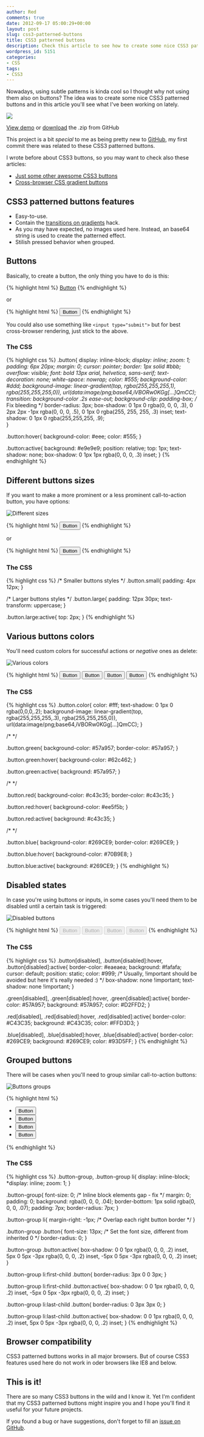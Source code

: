```yaml
---
author: Red
comments: true
date: 2012-09-17 05:00:29+00:00
layout: post
slug: css3-patterned-buttons
title: CSS3 patterned buttons
description: Check this article to see how to create some nice CSS3 patterned buttons.
wordpress_id: 5151
categories:
- CSS
tags:
- CSS3
---
```


Nowadays, using subtle patterns is kinda cool so I thought why not using them also on buttons? The idea was to create some nice CSS3 patterned buttons and in this article you'll see what I've been working on lately.

![](http://www.red-team-design.com/wp-content/uploads/2012/09/css3-patterned-buttons.png)

<!-- more -->

[View demo](http://www.red-team-design.com/wp-content/uploads/2012/09/css3-patterned-buttons-demo.html)
or [download](https://github.com/catalinred/css3-patterned-buttons) the .zip from GitHub

This project is a bit _special_ to me as being pretty new to [GitHub](https://github.com/catalinred), my first commit there was related to these CSS3 patterned buttons.

I wrote before about CSS3 buttons, so you may want to check also these articles:
	
  * [Just some other awesome CSS3 buttons](http://www.red-team-design.com/just-another-awesome-css3-buttons)	
  * [Cross-browser CSS gradient buttons](http://www.red-team-design.com/cross-browser-css-gradient-buttons)

## CSS3 patterned buttons features
	
  * Easy-to-use.	
  * Contain the [transitions on gradients](http://www.red-team-design.com/faking-transitions-on-gradients) hack.	
  * As you may have expected, no images used here. Instead, an base64 string is used to create the patterned effect.	
  * Stilish pressed behavior when grouped.

## Buttons

Basically, to create a button, the only thing you have to do is this:
    
{% highlight html %}
<a href="" class="button">Button</a>
{% endhighlight %}

or

{% highlight html %}
<button class="button">Button</button>
{% endhighlight %}

You could also use something like `<input type="submit">` but for best cross-browser rendering, just stick to the above.

### The CSS

{% highlight css %}
.button{
  display: inline-block;
  *display: inline;
  zoom: 1;
  padding: 6px 20px;
  margin: 0;
  cursor: pointer;
  border: 1px solid #bbb;
  overflow: visible;
  font: bold 13px arial, helvetica, sans-serif;
  text-decoration: none;
  white-space: nowrap;
  color: #555;
  background-color: #ddd;
  background-image: linear-gradient(top, rgba(255,255,255,1),
                                         rgba(255,255,255,0)),
                    url(data:image/png;base64,iVBORw0KGg[...]QmCC); 
  transition: background-color .2s ease-out;
  background-clip: padding-box; /* Fix bleeding */
  border-radius: 3px;
  box-shadow: 0 1px 0 rgba(0, 0, 0, .3),
              0 2px 2px -1px rgba(0, 0, 0, .5),
              0 1px 0 rgba(255, 255, 255, .3) inset;
  text-shadow: 0 1px 0 rgba(255,255,255, .9);  
}

.button:hover{
  background-color: #eee;
  color: #555;
}

.button:active{
  background: #e9e9e9;
  position: relative;
  top: 1px;
  text-shadow: none;
  box-shadow: 0 1px 1px rgba(0, 0, 0, .3) inset;
}
{% endhighlight %}


## Different buttons sizes

If you want to make a more prominent or a less prominent call-to-action button, you have options:

![Different sizes](http://www.red-team-design.com/wp-content/uploads/2012/09/css3-patterned-buttons-different-sizes.png)

{% highlight html %}
<button class="small button">Button</button>
{% endhighlight %}

or

{% highlight html %}
<button class="large button">Button</button>
{% endhighlight %}


### The CSS

{% highlight css %}
/* Smaller buttons styles */
.button.small{
  padding: 4px 12px;
}

/* Larger buttons styles */
.button.large{
  padding: 12px 30px;
  text-transform: uppercase;
}

.button.large:active{
  top: 2px;
}
{% endhighlight %}

## Various buttons colors

You'll need custom colors for successful actions or _negative_ ones as delete:

![Various colors](http://www.red-team-design.com/wp-content/uploads/2012/09/css3-patterned-buttons-colored.png)

{% highlight html %}
<button class="button">Button</button>
<button class="color red button">Button</button>
<button class="color green button">Button</button>
<button class="color blue button">Button</button>
{% endhighlight %}

### The CSS
    
{% highlight css %}
.button.color{
  color: #fff;
  text-shadow: 0 1px 0 rgba(0,0,0,.2);
  background-image: linear-gradient(top, rgba(255,255,255,.3), 
             rgba(255,255,255,0)),
                    url(data:image/png;base64,iVBORw0KGg[...]QmCC);
}

/* */

.button.green{
  background-color: #57a957;
  border-color: #57a957;
}

.button.green:hover{
  background-color: #62c462;
}

.button.green:active{
  background: #57a957;
}

/* */

.button.red{
  background-color: #c43c35;
  border-color: #c43c35;
}

.button.red:hover{
  background-color: #ee5f5b;
}

.button.red:active{
  background: #c43c35;
}

/* */

.button.blue{
  background-color: #269CE9;
  border-color: #269CE9;
}

.button.blue:hover{
  background-color: #70B9E8;
}

.button.blue:active{
  background: #269CE9;
}
{% endhighlight %}

## Disabled states

In case you're using buttons or inputs, in some cases you'll need them to be disabled until a certain task is triggered:

![Disabled buttons](http://www.red-team-design.com/wp-content/uploads/2012/09/css3-patterned-buttons-disabled.png)


{% highlight html %}
<button class="button" disabled>Button</button>
<button class="color red button" disabled>Button</button>
<button class="color green button" disabled>Button</button>
<button class="color blue button" disabled>Button</button>
{% endhighlight %}

### The CSS

{% highlight css %}
.button[disabled], .button[disabled]:hover, .button[disabled]:active{
  border-color: #eaeaea;
  background: #fafafa;
  cursor: default;
  position: static;
  color: #999;
  /* Usually, !important should be avoided but here it's really needed :) */
  box-shadow: none !important;
  text-shadow: none !important;
}

.green[disabled], .green[disabled]:hover, .green[disabled]:active{
  border-color: #57A957;
  background: #57A957;
  color: #D2FFD2;
}

.red[disabled], .red[disabled]:hover, .red[disabled]:active{
  border-color: #C43C35;
  background: #C43C35;
  color: #FFD3D3;
}

.blue[disabled], .blue[disabled]:hover, .blue[disabled]:active{
  border-color: #269CE9;
  background: #269CE9;
  color: #93D5FF;
}
{% endhighlight %}

## Grouped buttons

There will be cases when you'll need to group similar call-to-action buttons:

![Buttons groups](http://www.red-team-design.com/wp-content/uploads/2012/09/css3-patterned-buttons-group.png)


{% highlight html %}
<ul class="button-group">
  <li><button class="button">Button</button></li>
  <li><button class="button">Button</button></li>
  <li><button class="button">Button</button></li>
  <li><button class="button">Button</button></li>
</ul>
{% endhighlight %}

### The CSS

{% highlight css %}
.button-group,
.button-group li{
  display: inline-block;
  *display: inline;
  zoom: 1;
}

.button-group{
  font-size: 0; /* Inline block elements gap - fix */
  margin: 0;
  padding: 0;
  background: rgba(0, 0, 0, .04);
  border-bottom: 1px solid rgba(0, 0, 0, .07);
  padding: 7px;
  border-radius: 7px; 
}

.button-group li{
  margin-right: -1px; /* Overlap each right button border */
}

.button-group .button{
  font-size: 13px; /* Set the font size, different from inherited 0 */
  border-radius: 0; 
}

.button-group .button:active{
  box-shadow: 0 0 1px rgba(0, 0, 0, .2) inset,
              5px 0 5px -3px rgba(0, 0, 0, .2) inset,
              -5px 0 5px -3px rgba(0, 0, 0, .2) inset;   
}

.button-group li:first-child .button{
  border-radius: 3px 0 0 3px;
}

.button-group li:first-child .button:active{
  box-shadow: 0 0 1px rgba(0, 0, 0, .2) inset,
              -5px 0 5px -3px rgba(0, 0, 0, .2) inset;
}

.button-group li:last-child .button{
  border-radius: 0 3px 3px 0;
}

.button-group li:last-child .button:active{
  box-shadow: 0 0 1px rgba(0, 0, 0, .2) inset,
              5px 0 5px -3px rgba(0, 0, 0, .2) inset;
}
{% endhighlight %}


## Browser compatibility

CSS3 patterned buttons works in all major browsers. But of course CSS3 features used here do not work in oder browsers like IE8 and below.

## This is it!

There are so many CSS3 buttons in the wild and I know it. Yet I'm confident that my CSS3 patterned buttons might inspire you and I hope you'll find it useful for your future projects.

If you found a bug or have suggestions, don't forget to fill an [issue on GitHub](https://github.com/catalinred/css3-patterned-buttons/issues).